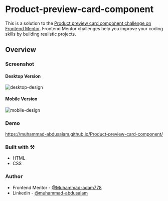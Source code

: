 # Product-preview-card-component

This is a solution to the [Product preview card component challenge on Frontend Mentor](https://www.frontendmentor.io/challenges/product-preview-card-component-GO7UmttRfa). Frontend Mentor challenges help you improve your coding skills by building realistic projects.

## Overview

### Screenshot

#### Desktop Version

![desktop-design](design/desktop-design.png)

#### Mobile Version

![mobile-design](design/mobile-design.png)

### Demo

https://muhammad-abdusalam.github.io/Product-preview-card-component/

### Built with ⚒️

- HTML
- CSS

### Author

- Frontend Mentor - [@Muhammad-adam778](https://www.frontendmentor.io/profile/Muhammad-adam778)
- Linkedin - [@muhammad-abdusalam](https://www.linkedin.com/in/muhammad-abdusalam)
